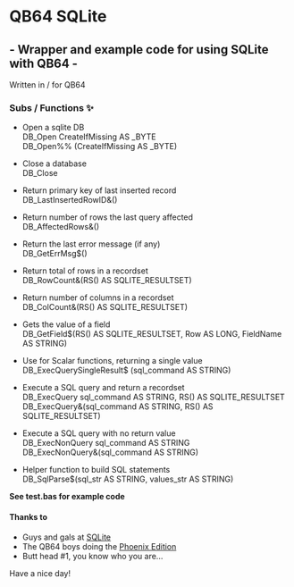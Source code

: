 # QB64 SQLite
## - Wrapper and example code for using SQLite with QB64 -
Written in / for QB64

### Subs / Functions ✨

- Open a sqlite DB  
DB_Open  CreateIfMissing AS _BYTE  
DB_Open%% (CreateIfMissing AS _BYTE)  

- Close a database  
DB_Close  

- Return primary key of last inserted record  
DB_LastInsertedRowID&()  

- Return number of rows the last query affected  
DB_AffectedRows&()  

- Return the last error message (if any)   
DB_GetErrMsg$()  

- Return total of rows in a recordset   
DB_RowCount&(RS() AS SQLITE_RESULTSET)  

- Return number of columns in a recordset   
DB_ColCount&(RS() AS SQLITE_RESULTSET)  

- Gets the value of a field   
DB_GetField$(RS() AS SQLITE_RESULTSET, Row AS LONG, FieldName AS STRING)  

- Use for Scalar functions, returning a single value   
DB_ExecQuerySingleResult$ (sql_command AS STRING)  

- Execute a SQL query and return a recordset  
DB_ExecQuery sql_command AS STRING, RS() AS SQLITE_RESULTSET  
DB_ExecQuery&(sql_command AS STRING, RS() AS SQLITE_RESULTSET)   

- Execute a SQL query with no return value   
DB_ExecNonQuery sql_command AS STRING   
DB_ExecNonQuery&(sql_command AS STRING)   

- Helper function to build SQL statements   
DB_SqlParse$(sql_str AS STRING, values_str AS STRING)   

**See test.bas for example code**  

#### Thanks to
- Guys and gals at [SQLite](https://www.sqlite.org/index.html/) 
- The QB64 boys doing the [Phoenix Edition](https://qb64phoenix.com/) 
- Butt head #1, you know who you are... 


Have a nice day! 
